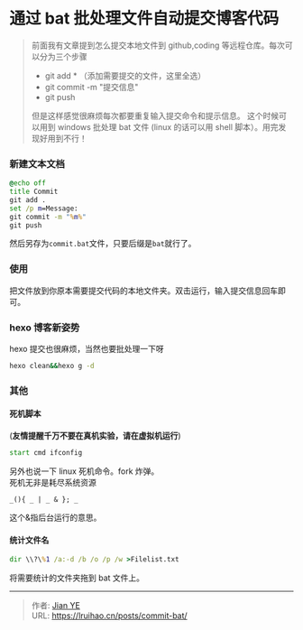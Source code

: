 # 通过 bat 批处理文件自动提交博客代码


> 前面我有文章提到怎么提交本地文件到 github,coding 等远程仓库。每次可以分为三个步骤
>
> - git add \* （添加需要提交的文件，这里全选）
> - git commit -m "提交信息"
> - git push
>
> 但是这样感觉很麻烦每次都要重复输入提交命令和提示信息。
> 这个时候可以用到 windows 批处理 bat 文件 (linux 的话可以用 shell 脚本）。用完发现好用到不行！

<!--more-->

### 新建文本文档

```bat
@echo off
title Commit
git add .
set /p m=Message:
git commit -m "%m%"
git push
```

然后另存为`commit.bat`文件，只要后缀是`bat`就行了。

### 使用

把文件放到你原本需要提交代码的本地文件夹。双击运行，输入提交信息回车即可。

### hexo 博客新姿势

hexo 提交也很麻烦，当然也要批处理一下呀

```bat
hexo clean&&hexo g -d
```

### 其他

#### 死机脚本

(**友情提醒千万不要在真机实验，请在虚拟机运行**)

```bat
start cmd ifconfig
```

另外也说一下 linux 死机命令。fork 炸弹。  
死机无非是耗尽系统资源

```
_(){ _ | _ & }; _
```

这个&指后台运行的意思。

#### 统计文件名

```bat
dir \\?\%1 /a:-d /b /o /p /w >Filelist.txt
```

将需要统计的文件夹拖到 bat 文件上。


---

> 作者: [Jian YE](https://github.com/jianye0428)  
> URL: https://lruihao.cn/posts/commit-bat/  

